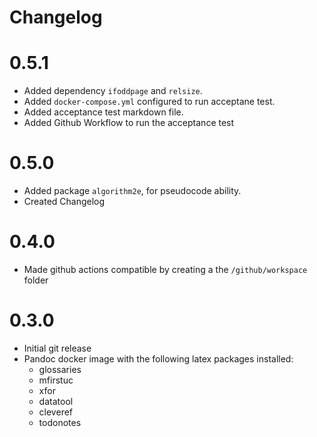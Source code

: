 # Changelog


# 0.5.1
- Added dependency `ifoddpage` and `relsize`.
- Added `docker-compose.yml` configured to run acceptane test.
- Added acceptance test markdown file.
- Added Github Workflow to run the acceptance test

# 0.5.0

- Added package `algorithm2e`, for pseudocode ability.
- Created Changelog

# 0.4.0

- Made github actions compatible by creating a the `/github/workspace` folder

# 0.3.0

- Initial git release
- Pandoc docker image with the following latex packages installed:
    - glossaries 
    - mfirstuc 
    - xfor  
    - datatool 
    - cleveref 
    - todonotes